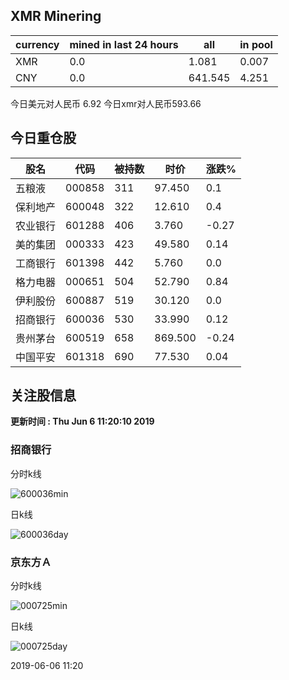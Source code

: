 ## XMR Minering

|currency|mined in last 24 hours|all|in pool|
|---|---|---|---|
|XMR|0.0|1.081|0.007|
|CNY|0.0|641.545|4.251|

今日美元对人民币 6.92	今日xmr对人民币593.66


## 今日重仓股 

|股名|代码|被持数|时价|涨跌%|
|---|---|---|---|---|
|五粮液|000858|311|97.450|0.1|
|保利地产|600048|322|12.610|0.4|
|农业银行|601288|406|3.760|-0.27|
|美的集团|000333|423|49.580|0.14|
|工商银行|601398|442|5.760|0.0|
|格力电器|000651|504|52.790|0.84|
|伊利股份|600887|519|30.120|0.0|
|招商银行|600036|530|33.990|0.12|
|贵州茅台|600519|658|869.500|-0.24|
|中国平安|601318|690|77.530|0.04|

## 关注股信息
**更新时间 : Thu Jun  6 11:20:10 2019**
### 招商银行 
分时k线

![600036min](http://image.sinajs.cn/newchart/min/n/sh600036.gif)

日k线

![600036day](http://image.sinajs.cn/newchart/daily/n/sh600036.gif)

### 京东方Ａ 
分时k线

![000725min](http://image.sinajs.cn/newchart/min/n/sz000725.gif)

日k线

![000725day](http://image.sinajs.cn/newchart/daily/n/sz000725.gif)

2019-06-06 11:20